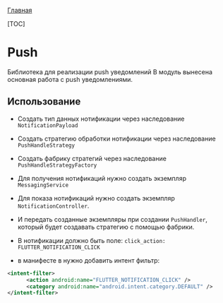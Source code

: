 [Главная](../docs/main.md)

[TOC]

# Push
Библиотека для реализации push уведомлений
В модуль вынесена основная работа с push уведомлениями.

## Использование

* Создать тип данных нотификации через наследование `NotificationPayload`
* Создать стратегию обработки нотификации через наследование `PushHandleStrategy`
* Создать фабрику стратегий через наследование `PushHandleStrategyFactory`

* Для получения нотификаций нужно создать экземпляр `MessagingService`
* Для показа нотификаций нужно создать экземпляр `NotificationController`.
* И передать созданные экземпляры при создании `PushHandler`, который будет создавать стратегию с помощью фабрики.

* В нотификации должно быть поле: `click_action: FLUTTER_NOTIFICATION_CLICK`
* в манифесте в <activity> нужно добавить интент фильтр:
```xml
<intent-filter>
      <action android:name="FLUTTER_NOTIFICATION_CLICK" />
      <category android:name="android.intent.category.DEFAULT" />
</intent-filter>
```
